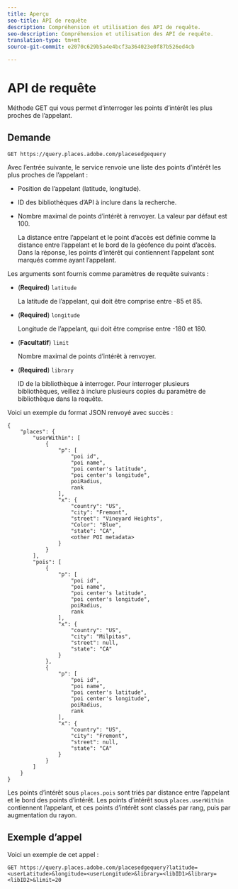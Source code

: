 ```yaml
---
title: Aperçu
seo-title: API de requête
description: Compréhension et utilisation des API de requête.
seo-description: Compréhension et utilisation des API de requête.
translation-type: tm+mt
source-git-commit: e2070c629b5a4e4bcf3a364023e0f87b526ed4cb

---
```




# API de requête

Méthode GET qui vous permet d’interroger les points d’intérêt les plus proches de l’appelant.

## Demande

```text
GET https://query.places.adobe.com/placesedgequery
```

Avec l’entrée suivante, le service renvoie une liste des points d’intérêt les plus proches de l’appelant :

* Position de l’appelant \(latitude, longitude\).
* ID des bibliothèques d’API à inclure dans la recherche.
* Nombre maximal de points d’intérêt à renvoyer.  La valeur par défaut est 100.

   La distance entre l’appelant et le point d’accès est définie comme la distance entre l’appelant et le bord de la géofence du point d’accès. Dans la réponse, les points d’intérêt qui contiennent l’appelant sont marqués comme ayant l’appelant.

Les arguments sont fournis comme paramètres de requête suivants :

* (**Required**) `latitude`

   La latitude de l’appelant, qui doit être comprise entre -85 et 85.
* (**Required**) `longitude`

   Longitude de l’appelant, qui doit être comprise entre -180 et 180.

* (**Facultatif**) `limit`

   Nombre maximal de points d’intérêt à renvoyer.

* (**Required**) `library`

   ID de la bibliothèque à interroger. Pour interroger plusieurs bibliothèques, veillez à inclure plusieurs copies du paramètre de bibliothèque dans la requête.

Voici un exemple du format JSON renvoyé avec succès :

```markup
{
    "places": {
        "userWithin": [
            {
                "p": [
                    "poi id",
                    "poi name",
                    "poi center's latitude",
                    "poi center's longitude",
                    poiRadius,
                    rank
                ],
                "x": {
                    "country": "US",
                    "city": "Fremont",
                    "street": "Vineyard Heights",
                    "Color": "Blue",
                    "state": "CA",
                    <other POI metadata>
                }
            }
        ],
        "pois": [
            {
                "p": [
                    "poi id",
                    "poi name",
                    "poi center's latitude",
                    "poi center's longitude",
                    poiRadius,
                    rank
                ],
                "x": {
                    "country": "US",
                    "city": "Milpitas",
                    "street": null,
                    "state": "CA"
                }
            },
            {
                "p": [
                    "poi id",
                    "poi name",
                    "poi center's latitude",
                    "poi center's longitude",
                    poiRadius,
                    rank
                ],
                "x": {
                    "country": "US",
                    "city": "Fremont",
                    "street": null,
                    "state": "CA"
                }
            }
        ]
    }
}
```

Les points d’intérêt sous `places.pois` sont triés par distance entre l’appelant et le bord des points d’intérêt. Les points d’intérêt sous `places.userWithin` contiennent l’appelant, et ces points d’intérêt sont classés par rang, puis par augmentation du rayon.

## Exemple d’appel

Voici un exemple de cet appel :

```text
GET https://query.places.adobe.com/placesedgequery?latitude=<userLatitude>&longitude=<userLongitude>&library=<libID1>&library=<libID2>&limit=20
```
